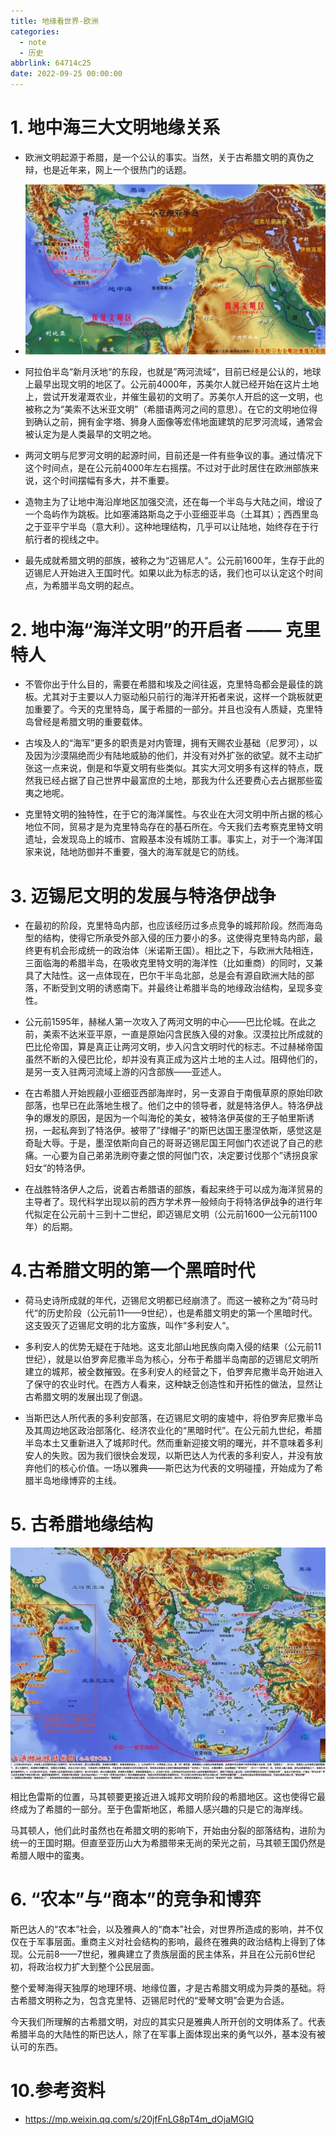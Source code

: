 ```yaml
---
title: 地缘看世界-欧洲
categories:
  - note
  - 历史
abbrlink: 64714c25
date: 2022-09-25 00:00:00
---
```


# 1. 地中海三大文明地缘关系  

- 欧洲文明起源于希腊，是一个公认的事实。当然，关于古希腊文明的真伪之辩，也是近年来，网上一个很热门的话题。  

- ![图片](%E5%9C%B0%E7%BC%98%E7%9C%8B%E4%B8%96%E7%95%8C-%E6%AC%A7%E6%B4%B2/640.jpeg)

- 阿拉伯半岛“新月沃地“的东段，也就是”两河流域“，目前已经是公认的，地球上最早出现文明的地区了。公元前4000年，苏美尔人就已经开始在这片土地上，尝试开发灌溉农业，并催生最初的文明了。苏美尔人开启的这一文明，也被称之为“美索不达米亚文明”（希腊语两河之间的意思）。在它的文明地位得到确认之前，拥有金字塔、狮身人面像等宏伟地面建筑的尼罗河流域，通常会被认定为是人类最早的文明之地。  

  

- 两河文明与尼罗河文明的起源时间，目前还是一件有些争议的事。通过情况下这个时间点，是在公元前4000年左右摇摆。不过对于此时居住在欧洲部族来说，这个时间摆幅有多大，并不重要。  

  

- 造物主为了让地中海沿岸地区加强交流，还在每一个半岛与大陆之间，增设了一个岛屿作为跳板。比如塞浦路斯岛之于小亚细亚半岛（土耳其）；西西里岛之于亚平宁半岛（意大利）。这种地理结构，几乎可以让陆地，始终存在于行航行者的视线之中。

  

- 最先成就希腊文明的部族，被称之为“迈锡尼人“。公元前1600年，生存于此的迈锡尼人开始进入王国时代。如果以此为标志的话，我们也可以认定这个时间点，为希腊半岛文明的起点。



# 2. 地中海“海洋文明”的开启者 —— 克里特人  

- 不管你出于什么目的，需要在希腊和埃及之间往返，克里特岛都会是最佳的跳板。尤其对于主要以人力驱动船只前行的海洋开拓者来说，这样一个跳板就更加重要了。今天的克里特岛，属于希腊的一部分。并且也没有人质疑，克里特岛曾经是希腊文明的重要载体。  

  

- 古埃及人的“海军”更多的职责是对内管理，拥有天赐农业基础（尼罗河），以及因为沙漠隔绝而少有陆地威胁的他们，并没有对外扩张的欲望。就不主动扩张这一点来说，倒是和华夏文明有些类似。其实大河文明多有这样的特点，既然我已经占据了自己世界中最富庶的土地，那我为什么还要费心去占据那些蛮夷之地呢。  

  

- 克里特文明的独特性，在于它的海洋属性。与农业在大河文明中所占据的核心地位不同，贸易才是为克里特岛存在的基石所在。今天我们去考察克里特文明遗址，会发现岛上的城市、宫殿基本没有城防工事。事实上，对于一个海洋国家来说，陆地防御并不重要，强大的海军就是它的防线。  

  

# 3. 迈锡尼文明的发展与特洛伊战争  
- 在最初的阶段，克里特岛内部，也应该经历过多点竞争的城邦阶段。然而海岛型的结构，使得它所承受外部入侵的压力要小的多。这使得克里特岛内部，最终更有机会形成统一的政治体（米诺斯王国）。相比之下，与欧洲大陆相连，三面临海的希腊半岛，在吸收克里特文明的海洋性（比如重商）的同时，又兼具了大陆性。这一点体现在，巴尔干半岛北部，总是会有源自欧洲大陆的部落，不断受到文明的诱惑南下。并最终让希腊半岛的地缘政治结构，呈现多变性。  

  

- 公元前1595年，赫梯人第一次攻入了两河文明的中心——巴比伦城。在此之前，美索不达米亚平原，一直是原始闪含民族入侵的对象。汉漠拉比所成就的巴比伦帝国，算是真正让两河文明，步入闪含文明时代的标志。不过赫梯帝国虽然不断的入侵巴比伦，却并没有真正成为这片土地的主人过。阻碍他们的，是另一支入驻两河流域上游的闪含部族——亚述人。

  

- 在古希腊人开始觊觎小亚细亚西部海岸时，另一支源自于南俄草原的原始印欧部落，也早已在此落地生根了。他们之中的领导者，就是特洛伊人。特洛伊战争的爆发的原因，是因为一个叫海伦的美女，被特洛伊英俊的王子帕里斯诱拐，一起私奔到了特洛伊。被带了”绿帽子“的斯巴达国王墨涅依斯，感觉这是奇耻大辱。于是，墨涅依斯向自己的哥哥迈锡尼国王阿伽门农述说了自己的悲痛。一心要为自己弟弟洗刷夺妻之恨的阿伽门农，决定要讨伐那个”诱拐良家妇女“的特洛伊。  

  

- 在战胜特洛伊人之后，说着古希腊语的部族，看起来终于可以成为海洋贸易的主导者了。现代科学出现以前的西方学术界一般倾向于将特洛伊战争的进行年代拟定在公元前十三到十二世纪，即迈锡尼文明（公元前1600—公元前1100年）的后期。  



# 4.古希腊文明的第一个黑暗时代  

- 荷马史诗所成就的年代，迈锡尼文明都已经崩溃了。而这一被称之为”荷马时代“的历史阶段（公元前11——9世纪），也是希腊文明史的第一个黑暗时代。这支毁灭了迈锡尼文明的北方蛮族，叫作“多利安人“。  

  

- 多利安人的优势无疑在于陆地。这支北部山地民族向南入侵的结果（公元前11世纪），就是以伯罗奔尼撒半岛为核心，分布于希腊半岛南部的迈锡尼文明所建立的城邦，被全数摧毁。在多利安人的经营之下，伯罗奔尼撒半岛开始进入了保守的农业时代。在西方人看来，这种缺乏创造性和开拓性的做法，显然让古希腊文明的发展出现了倒退。  

  

- 当斯巴达人所代表的多利安部落，在迈锡尼文明的废墟中，将伯罗奔尼撒半岛及其周边地区政治部落化、经济农业化的“黑暗时代”。在公元前九世纪，希腊半岛本土又重新进入了城邦时代。然而重新迎接文明的曙光，并不意味着多利安人的失败。因为我们很快会发现，以斯巴达人为代表的多利安人，并没有放弃他们的核心价值。一场以雅典——斯巴达为代表的文明碰撞，开始成为了希腊半岛地缘博弈的主线。  

# 5. 古希腊地缘结构

![图片](%E5%9C%B0%E7%BC%98%E7%9C%8B%E4%B8%96%E7%95%8C-%E6%AC%A7%E6%B4%B2/640-20220924194955439.jpeg)

相比色雷斯的位置，马其顿要更接近进入城邦文明阶段的希腊地区。这也使得它最终成为了希腊的一部分。至于色雷斯地区，希腊人感兴趣的只是它的海岸线。

马其顿人，他们此时虽然也在希腊文明的影响下，开始由分裂的部落结构，进阶为统一的王国时期。但直至亚历山大为希腊带来无尚的荣光之前，马其顿王国仍然是希腊人眼中的蛮夷。

# 6. “农本”与“商本”的竞争和博弈

斯巴达人的“农本”社会，以及雅典人的“商本”社会，对世界所造成的影响，并不仅仅在于军事层面。重商主义对社会结构的影响，最终在雅典的政治结构上得到了体现。公元前8——7世纪，雅典建立了贵族层面的民主体系，并且在公元前6世纪初，将政治权力扩大到整个公民层面。

整个爱琴海得天独厚的地理环境、地缘位置，才是古希腊文明成为异类的基础。将古希腊文明称之为，包含克里特、迈锡尼时代的“爱琴文明”会更为合适。

今天我们所理解的古希腊文明，对应的其实只是雅典人所开创的文明体系了。代表希腊半岛的大陆性的斯巴达人，除了在军事上面体现出来的勇气以外，基本没有被认可的东西。



# 10.参考资料  

- https://mp.weixin.qq.com/s/20jfFnLG8pT4m_dOjaMGlQ  

